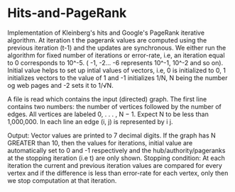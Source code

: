 # Hits-and-PageRank
Implementation of Kleinberg's hits and Google's PageRank iterative algorithm.
At iteration t the pagerank values are computed using the previous iteration (t-1) and the updates are synchronous.
We either run the algorithm for fixed number of iterations or error-rate, i.e, an iteration equal to 0 corresponds to 10^-5. ( -1, -2... -6 represents 10^-1, 10^-2 and so on).
Initial value helps to set up intial values of vectors, i.e, 0 is initialized to 0, 1 initializes vectors to the value of 1 and -1 initializes 1/N, N being the number og web pages and -2 sets it to 1/√N.

A file is read which contains the input (directed) graph. The first line contains two numbers: the number of vertices followed by the number of edges. All vertices are labeled 0, . . . , N − 1. Expect N to be less than 1,000,000. 
In each line an edge (i, j) is represented by i j. 

Output: Vector values are printed to 7 decimal digits. If the graph has N GREATER than 10, then the values for iterations, initial value are automatically set to 0 and -1 respectively and the hub/authority/pageranks at the stopping iteration (i.e t) are only shown. 
Stopping condition: At each iteration the current and previous iteration values are compared for every vertex and if the difference is less than error-rate for each vertex, only then we stop computation at that iteration.
